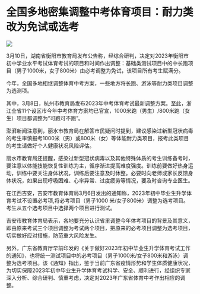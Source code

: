 # 全国多地密集调整中考体育项目：耐力类改为免试或选考

![](https://inews.gtimg.com/om_bt/O2OULRt0oMVdWnWeorF_fusv1suL5FyJVINNMAvK7D0fkAA/1000)

3月10日，湖南省衡阳市教育局发布公告称，经综合研判，决定对2023年衡阳市初中学业水平考试体育考试的项目和时间作出调整：基础类测试项目中的中长跑项目（男子1000米，女子800米）由必考调整为免试，该项目所有考生赋满分。

今年，全国多地相继调整体育中考方案，一些地方将长跑、游泳等耐力类项目调整为选测项。

其中，3月8日，杭州市教育局发布2023年中考体育考试最新调整方案。至此，浙江全省11个设区市今年中考体育方案均已官宣，1000米跑（男生）/800米跑（女生）项目都调整为“可跑可不跑”。

澎湃新闻注意到，丽水市教育局在解答市民疑问时提到，建议感染过新型冠状病毒的考生审慎报考1000米（男）或800米（女）等体能耐力类项目，报考此类项目的考生请做好个人健康状况风险评估。

丽水市教育局还提醒，感染过新型冠状病毒以及其他特殊体质的考生训练备考时，要注意以体能技能恢复性训练为主，循序渐进提高难度强度。训练前要做好热身运动，训练中要关注身体状况，训练后要注意及时休整。必要时向老师或家长反馈身体状况，如果出现呼吸困难、心率异常、过度疲劳等情况，要及时咨询专业医生。

在江西吉安，吉安市教育体育局3月6日发出的通知称，2023年初中毕业生升学体育考试不设置必考项,将必考项目（男子1000
米/女子800米）调整为选考项目。考生从五个选考项目中选择两个项目进行测试。

吉安市教育体育局表示，各地要充分认识省里调整今年体考项目的背景及其意义，即由原来考试三个项目调整为考试两个项目，把原来的必考项目调整为选考项目，切实做好应对措施，防范重大风险发生。

另外，广东省教育厅早前印发的《关于做好2023年初中毕业生升学体育考试工作的通知》，也将统一测试项目中的必考项目（男子1000米/女子800米和游泳）调整为选考项目。该《通知》指出，鉴于当前广东省疫情形势和学生体质健康状况，为切实保障2023年初中毕业生升学体育考试科学、安全、顺利进行，经组织专家深入分析、综合研判、慎重考虑，决定对2023年广东省体育中考作出相应的调整。


